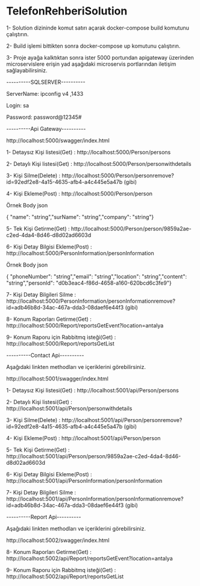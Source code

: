 # TelefonRehberiSolution

1- Solution dizininde komut satırı açarak docker-compose build komutunu çalıştırın.

2- Build işlemi bittikten sonra docker-compose up komutunu çalıştırın.

3- Proje ayağa kalktıktan sonra ister 5000 portundan apigateway üzerinden microservislere erişin
yad aşağıdaki microservis portlarından iletişim sağlayabilirsiniz.



----------SQLSERVER----------

ServerName: ipconfig v4 ,1433

Login: sa

Password: password@12345#


----------Api Gateway----------

http://localhost:5000/swagger/index.html

1- Detaysız Kişi listesi(Get)                      :  http://localhost:5000/Person/persons 

2- Detaylı Kişi listesi(Get)                       :  http://localhost:5000/Person/personwithdetails

3- Kişi Silme(Delete)                              :  http://localhost:5000/Person/personremove?id=92edf2e8-4a15-4635-afb4-a4c445e5a47b (gibi)

4- Kişi Ekleme(Post)                               :  http://localhost:5000/Person/person

Örnek Body json

{ "name": "string","surName": "string","company": "string"}
        
5- Tek Kişi Getirme(Get)                           :  http://localhost:5000/Person/person/9859a2ae-c2ed-4da4-8d46-d8d02ad6603d  

6- Kişi Detay Bilgisi Ekleme(Post)                 :  http://localhost:5000/PersonInformation/personInformation

Örnek Body json

{ "phoneNumber": "string","email": "string","location": "string","content": "string","personId": "d0b3eac4-f86d-4658-a160-620bcd6c3fe9"}

7- Kişi Detay Bilgileri Silme                      :  http://localhost:5000/PersonInformation/personInformationremove?id=adb46b8d-34ac-467a-dda3-08daef6e44f3 (gibi)

8- Konum Raporları Getirme(Get)                    :  http://localhost:5000/Report/reportsGetEvent?location=antalya 

9- Konum Raporu için Rabbitmq isteği(Get)          :  http://localhost:5000/Report/reportsGetList


----------Contact Api----------

Aşağıdaki linkten methodları ve içeriklerini görebilirsiniz.

http://localhost:5001/swagger/index.html

1- Detaysız Kişi listesi(Get)                      :  http://localhost:5001/api/Person/persons 

2- Detaylı Kişi listesi(Get)                       :  http://localhost:5001/api/Person/personwithdetails

3- Kişi Silme(Delete)                              :  http://localhost:5001/api/Person/personremove?id=92edf2e8-4a15-4635-afb4-a4c445e5a47b (gibi)

4- Kişi Ekleme(Post)                               :  http://localhost:5001/api/Person/person
        
5- Tek Kişi Getirme(Get)                           :  http://localhost:5001/api/Person/person/9859a2ae-c2ed-4da4-8d46-d8d02ad6603d  

6- Kişi Detay Bilgisi Ekleme(Post)                 :  http://localhost:5001/api/PersonInformation/personInformation

7- Kişi Detay Bilgileri Silme                      :  http://localhost:5001/api/PersonInformation/personInformationremove?id=adb46b8d-34ac-467a-dda3-08daef6e44f3 (gibi)




----------Report Api----------

Aşağıdaki linkten methodları ve içeriklerini görebilirsiniz.

http://localhost:5002/swagger/index.html

8- Konum Raporları Getirme(Get)                    :  http://localhost:5002/api/Report/reportsGetEvent?location=antalya 

9- Konum Raporu için Rabbitmq isteği(Get)          :  http://localhost:5002/api/Report/reportsGetList
